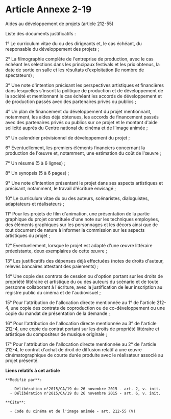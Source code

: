 # Article Annexe 2-19

Aides au développement de projets (article 212-55) 

Liste des documents justificatifs : 

1° Le curriculum vitae du ou des dirigeants et, le cas échéant, du responsable du développement des projets ; 

2° La filmographie complète de l'entreprise de production, avec le cas échéant les sélections dans les principaux festivals
et les prix obtenus, la date de sortie en salle et les résultats d'exploitation (le nombre de spectateurs) ; 

3° Une note d'intention précisant les perspectives artistiques et financières dans lesquelles s'inscrit la politique de
production et de développement de la société et mentionnant le cas échéant les accords de développement et de production
passés avec des partenaires privés ou publics ; 

4° Un plan de financement du développement du projet mentionnant, notamment, les aides déjà obtenues, les accords de
financement passés avec des partenaires privés ou publics sur ce projet et le montant d'aide sollicité auprès du Centre
national du cinéma et de l'image animée ; 

5° Un calendrier prévisionnel de développement du projet ; 

6° Eventuellement, les premiers éléments financiers concernant la production de l'œuvre et, notamment, une estimation du coût
de l'œuvre ; 

7° Un résumé (5 à 6 lignes) ; 

8° Un synopsis (5 à 6 pages) ; 

9° Une note d'intention présentant le projet dans ses aspects artistiques et précisant, notamment, le travail d'écriture
envisagé ; 

10° Le curriculum vitae du ou des auteurs, scénaristes, dialoguistes, adaptateurs et réalisateurs ; 

11° Pour les projets de film d'animation, une présentation de la partie graphique du projet constituée d'une note sur les
techniques employées, des éléments graphiques sur les personnages et les décors ainsi que de tout document de nature à
informer la commission sur les aspects artistiques du projet ; 

12° Eventuellement, lorsque le projet est adapté d'une œuvre littéraire préexistante, deux exemplaires de cette œuvre ; 

13° Les justificatifs des dépenses déjà effectuées (notes de droits d'auteur, relevés bancaires attestant des paiements) ; 

14° Une copie des contrats de cession ou d'option portant sur les droits de propriété littéraire et artistique du ou des
auteurs du scénario et de toute personne collaborant à l'écriture, avec la justification de leur inscription au registre
public du cinéma et de l'audiovisuel ; 

15° Pour l'attribution de l'allocation directe mentionnée au 1° de l'article 212-4, une copie des contrats de coproduction ou
de co-développement ou une copie du mandat de présentation de la demande ; 

16° Pour l'attribution de l'allocation directe mentionnée au 3° de l'article 212-4, une copie du contrat portant sur les
droits de propriété littéraire et artistique du compositeur de musique originale ; 

17° Pour l'attribution de l'allocation directe mentionnée au 2° de l'article 212-4, le contrat d'achat de droit de diffusion
relatif à une œuvre cinématographique de courte durée produite avec le réalisateur associé au projet présenté.

**Liens relatifs à cet article**

	**Modifié par**:

	  - Délibération n°2015/CA/19 du 26 novembre 2015 - art. 2, v. init.
	  - Délibération n°2015/CA/19 du 26 novembre 2015 - art. 6, v. init.

	**Cite**:

	  - Code du cinéma et de l'image animée - art. 212-55 (V)
